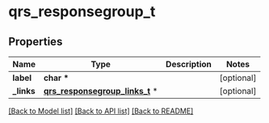 # qrs_responsegroup_t

## Properties
Name | Type | Description | Notes
------------ | ------------- | ------------- | -------------
**label** | **char \*** |  | [optional] 
**_links** | [**qrs_responsegroup_links_t**](qrs_responsegroup_links.md) \* |  | [optional] 

[[Back to Model list]](../README.md#documentation-for-models) [[Back to API list]](../README.md#documentation-for-api-endpoints) [[Back to README]](../README.md)


